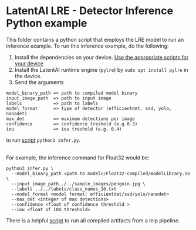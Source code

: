 # LatentAI LRE - Detector Inference Python example 

This folder contains a python script that employs the LRE model to run an inference example. To run this inference example, do the following:

1. Install the dependencies on your device. [Use the appropriate scripts for your device](../../setup_scripts)
2. Install the LatentAI runtime engine (`pylre`) by `sudo apt install pylre` in the device.
3. Send the arguments
```
model_binary_path => path to compiled model binary
input_image_path  => path to input image
labels            => path to labels
model_format      => type of detector (efficientdet, ssd, yolo, nanodet)
max_det           => maximum detections per image
confidence        => confidence treshold (e.g 0.3)
iou               => iou treshold (e.g. 0.4)
```
to run [script](infer.py) `python3 infer.py`. 

<br>
For example, the inference command for Float32 would be:

```
python3 infer.py \
  --model_binary_path <path to model>/Float32-compiled/modelLibrary.so \
  --input_image_path../../sample_images/penguin.jpg \
  --labels ../../labels/class_names_10.txt
  --model_format <model format: efficientdet/ssd/yolo/nanodet> 
  --max_det <integer of max detections> 
  --confidence <float of confidence threshold >
  --iou <float of IOU threshold>
```

There is a helpful [script](inference_commands.bash) to run all compiled artifacts from a leip pipeline.
